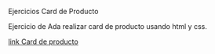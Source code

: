 Ejercicios  Card de Producto

Ejercicio de Ada  realizar card de producto usando html y css.



[link Card de producto](https://card-de-producto.netlify.app/)
